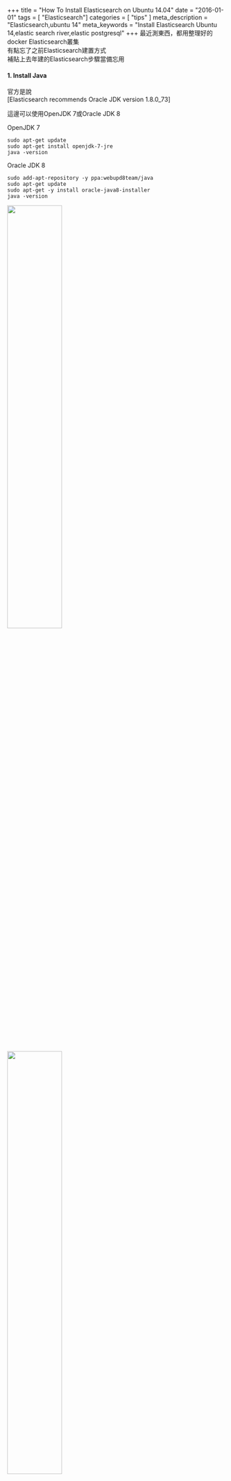+++
title = "How To Install Elasticsearch on Ubuntu 14.04"
date = "2016-01-01"
tags = [ "Elasticsearch"]
categories = [ "tips" ]
meta_description = "Elasticsearch,ubuntu 14"
meta_keywords = "Install Elasticsearch Ubuntu 14,elastic search river,elastic postgresql"
+++
最近測東西，都用整理好的docker Elasticsearch叢集  
有點忘了之前Elasticsearch建置方式  
補貼上去年建的Elasticsearch步驟當備忘用    

#### 1. Install Java  
官方是說  
[Elasticsearch recommends Oracle JDK version 1.8.0_73]  

這邊可以使用OpenJDK 7或Oracle JDK 8  

OpenJDK 7  
```  
sudo apt-get update  
sudo apt-get install openjdk-7-jre  
java -version  

```  

Oracle JDK 8  
```  
sudo add-apt-repository -y ppa:webupd8team/java  
sudo apt-get update    
sudo apt-get -y install oracle-java8-installer   
java -version  
```  

<img src="https://goo.gl/9wVhs1" width="50%">
<img src="https://goo.gl/q0QMGs" width="50%">   

#### 2. Installing Elasticsearch 1.7.2     
```  
sudo wget https://download.elastic.co/Elasticsearch/Elasticsearch/Elasticsearch-1.7.2.deb  
sudo dpkg -i Elasticsearch-1.7.2.deb  
```  

<img src="https://goo.gl/eW9sxo" width="50%">
<img src="https://goo.gl/iFfmPo" width="50%">  

#### 3. Installing plugin   
- head  
```
sudo /usr/share/Elasticsearch/bin/plugin -install mobz/Elasticsearch-head  
```
- marvel  
```
sudo /usr/share/Elasticsearch/bin/plugin -install Elasticsearch/marvel/latest  
```  
- jdbc river  
版本參考
http://xbib.org/repository/org/xbib/Elasticsearch/plugin/Elasticsearch-river-jdbc/  
```
plugin --install jdbc --url http://xbib.org/repository/org/xbib/Elasticsearch/plugin/Elasticsearch-river-jdbc/1.5.0.5/Elasticsearch-river-jdbc-1.5.0.5-plugin.zip  
```
- jdbc postgresql   
版本參考列表  
https://jdbc.postgresql.org/download.html   
https://github.com/jprante/Elasticsearch-jdbc  

```
wget https://jdbc.postgresql.org/download/postgresql-9.4-1204.jdbc4.jar
wget https://jdbc.postgresql.org/download/postgresql-9.4-1204.jdbc42.jar
/usr/share/Elasticsearch/plugins/jdbc  
```  
<img src="https://goo.gl/moyQVm" width="50%">  

#### 4. Configuring Elasticsearch  
一些Elasticsearch檔案路徑  
- /usr/share/Elasticsearch  
- /etc/Elasticsearch  
- /etc/init.d/Elasticsearch  

```
sudo update-rc.d Elasticsearch defaults  

```  
<img src="https://goo.gl/1xZljC" width="70%">  


設定Elasticsearch.yml檔  
```
sudo nano /etc/Elasticsearch/Elasticsearch.yml  
```
參考內容:  
```  
marvel.agent.enabled: false
cluster.name: bowwow
node.name: pro-bowwow
node.master: true
node.data: true
index.number_of_shards: 5
bootstrap.mlockall: true
index.cache.field.max_size: 50000
index.cache.field.expire: 10m
index.cache.field.type: soft
threadpool.index.type: fixed
threadpool.index.size: 100
threadpool.index.queue_size: 500
#discovery.zen.ping.multicast.enabled: false  
#discovery.zen.ping.unicast.hosts: ["pro-bowwow","node1","node2"]

th:
data: /data/data
logs: /data/log
plugins: /data/plugins
work: /data/work

http.cors.allow-origin: "/.*/"
http.cors.enabled: true
```


#### 5. 設定完成    
啟用服務嘍  
```
sudo service Elasticsearch start  
```

測試一下  
```
curl localhost:9200
```
<img src="https://goo.gl/tod19x" width="70%">  

從db建一些測試資料進去  
<img src="https://goo.gl/zOb2kc" width="50%">
<img src="https://goo.gl/CeMO7g" width="50%"> Â

測一下7萬筆資料內搜尋的效能  
```
ab -n 1000 -c 10  "http://demo/songs/data/_search?&q=id:100"
```   
嗯~~測了一下，從數千筆資料搜尋和從7萬多筆資料搜尋，Requests per second數差不多  
<img src="https://goo.gl/rgIRYy" width="70%">  

**收工嘍~收工嘍~**   
